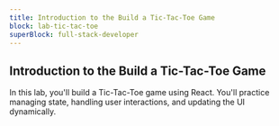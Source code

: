 ```yaml
---
title: Introduction to the Build a Tic-Tac-Toe Game
block: lab-tic-tac-toe
superBlock: full-stack-developer
---
```


## Introduction to the Build a Tic-Tac-Toe Game

In this lab, you'll build a Tic-Tac-Toe game using React. You'll practice managing state, handling user interactions, and updating the UI dynamically.

